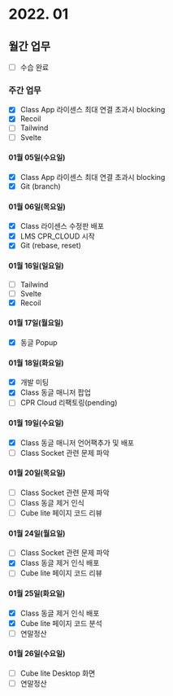 # 2022. 01

## 월간 업무

- [ ] 수습 완료

### 주간 업무

- [x] Class App 라이센스 최대 연결 초과시 blocking
- [x] Recoil
- [ ] Tailwind
- [ ] Svelte

#### 01월 05일(수요일)

- [x] Class App 라이센스 최대 연결 초과시 blocking
- [x] Git (branch)

#### 01월 06일(목요일)

- [x] Class 라이센스 수정판 배포
- [x] LMS CPR_CLOUD 시작
- [x] Git (rebase, reset)

#### 01월 16일(일요일)

- [ ] Tailwind
- [ ] Svelte
- [x] Recoil

#### 01월 17일(월요일)

- [x] 동글 Popup

#### 01월 18일(화요일)

- [x] 개발 미팅
- [x] Class 동글 매니저 팝업
- [ ] CPR Cloud 리팩토링(pending)

#### 01월 19일(수요일)

- [x] Class 동글 매니저 언어팩추가 및 배포
- [ ] Class Socket 관련 문제 파악

#### 01월 20일(목요일)

- [ ] Class Socket 관련 문제 파악
- [ ] Class 동글 제거 인식
- [ ] Cube lite 페이지 코드 리뷰

#### 01월 24일(월요일)

- [ ] Class Socket 관련 문제 파악
- [x] Class 동글 제거 인식 배포
- [ ] Cube lite 페이지 코드 리뷰

#### 01월 25일(화요일)

- [x] Class 동글 제거 인식 배포
- [x] Cube lite 페이지 코드 분석
- [ ] 연말정산

#### 01월 26일(수요일)

- [ ] Cube lite Desktop 화면
- [ ] 연말정산
